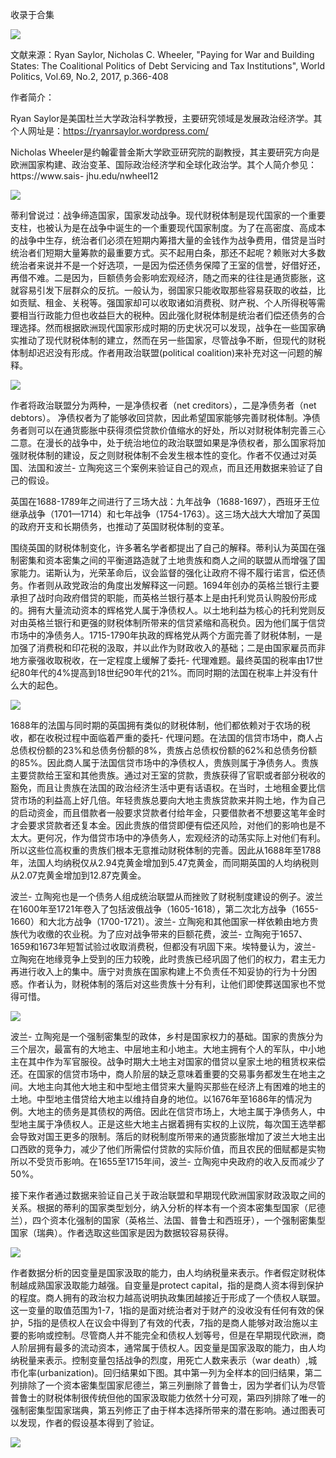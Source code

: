 

收录于合集

<img src='/images/672/2.gif' width='auto' />

文献来源：Ryan Saylor, Nicholas C. Wheeler, "Paying for War and Building States:
The Coalitional Politics of Debt Servicing and Tax Institutions", World
Politics, Vol.69, No.2, 2017, p.366-408

  

作者简介：

Ryan
Saylor是美国杜兰大学政治科学教授，主要研究领域是发展政治经济学。其个人网址是：https://ryanrsaylor.wordpress.com/

Nicholas
Wheeler是约翰霍普金斯大学欧亚研究院的副教授，其主要研究方向是欧洲国家构建、政治变革、国际政治经济学和全球化政治学。其个人简介参见：https://www.sais-
jhu.edu/nwheel12

<img src='/images/672/3.gif' width='auto' />

  

蒂利曾说过：战争缔造国家，国家发动战争。现代财税体制是现代国家的一个重要支柱，也被认为是在战争中诞生的一个重要现代国家制度。为了在高密度、高成本的战争中生存，统治者们必须在短期内筹措大量的金钱作为战争费用，借贷是当时统治者们短期大量筹款的最重要方式。买不起用白条，那还不起呢？赖账对大多数统治者来说并不是一个好选项，一是因为偿还债务保障了王室的信誉，好借好还，再借不难。二是因为，巨额债务会影响宏观经济，随之而来的往往是通货膨胀，这就容易引发下层群众的反抗。一般认为，弱国家只能收取那些容易获取的收益，比如贡赋、租金、关税等。强国家却可以收取诸如消费税、财产税、个人所得税等需要相当行政能力但也收益巨大的税种。因此强化财税体制是统治者们偿还债务的合理选择。然而根据欧洲现代国家形成时期的历史状况可以发现，战争在一些国家确实推动了现代财税体制的建立，然而在另一些国家，尽管战争不断，但现代的财税体制却迟迟没有形成。作者用政治联盟(political
coalition)来补充对这一问题的解释。

![](/images/672/4.jpeg)

  

作者将政治联盟分为两种，一是净债权者（net creditors），二是净债务者（net debtors）。
净债权者为了能够收回贷款，因此希望国家能够完善财税体制。净债务者则可以在通货膨胀中获得须偿贷款价值缩水的好处，所以对财税体制完善三心二意。在漫长的战争中，处于统治地位的政治联盟如果是净债权者，那么国家将加强财税体制的建设，反之则财税体制不会发生根本性的变化。作者不仅通过对英国、法国和波兰-
立陶宛这三个案例来验证自己的观点，而且还用数据来验证了自己的假设。

英国在1688-1789年之间进行了三场大战：九年战争（1688-1697），西班牙王位继承战争（1701—1714）和七年战争（1754-1763）。这三场大战大大增加了英国的政府开支和长期债务，也推动了英国财税体制的变革。

围绕英国的财税体制变化，许多著名学者都提出了自己的解释。蒂利认为英国在强制密集和资本密集之间的平衡道路造就了土地贵族和商人之间的联盟从而增强了国家能力。诺斯认为，光荣革命后，议会监督的强化让政府不得不履行诺言，偿还债务。作者则从政党政治的角度出发解释这一问题。1694年创办的英格兰银行主要承担了战时向政府借贷的职能，而英格兰银行基本上是由托利党员认购股份形成的。拥有大量流动资本的辉格党人属于净债权人。以土地利益为核心的托利党则反对由英格兰银行和更强的财税体制所带来的信贷紧缩和高税负。因为他们属于信贷市场中的净债务人。1715-1790年执政的辉格党从两个方面完善了财税体制，一是加强了消费税和印花税的汲取，并以此作为财政收入的基础；二是由国家雇员而非地方豪强收取税收，在一定程度上缓解了委托-
代理难题。最终英国的税率由17世纪80年代的4%提高到18世纪90年代的21%。而同时期的法国在税率上并没有什么大的起色。

  

![](/images/672/5.jpeg)

  

1688年的法国与同时期的英国拥有类似的财税体制，他们都依赖对于农场的税收，都在收税过程中面临着严重的委托-
代理问题。在法国的信贷市场中，商人占总债权份额的23%和总债务份额的8%，贵族占总债权份额的62%和总债务份额的85%。因此商人属于法国信贷市场中的净债权人，贵族则属于净债务人。贵族主要贷款给王室和其他贵族。通过对王室的贷款，贵族获得了官职或者部分税收的豁免，而且让贵族在法国的政治经济生活中更有话语权。在当时，土地租金要比信贷市场的利益高上好几倍。年轻贵族总要向大地主贵族贷款来并购土地，作为自己的启动资金，而且借款者一般要求贷款者付给年金，只要借款者不想要这笔年金时才会要求贷款者还复本金。因此贵族的借贷即便有偿还风险，对他们的影响也是不太大。更何况，作为借贷市场中的净债务人，宏观经济的动荡实际上对他们有利。所以这些位高权重的贵族们根本无意推动财税体制的完善。因此从1688年至1788年，法国人均纳税仅从2.94克黄金增加到5.47克黄金，而同期英国的人均纳税则从2.07克黄金增加到12.87克黄金。

波兰-
立陶宛也是一个债务人组成统治联盟从而挫败了财税制度建设的例子。波兰在1600年至1721年卷入了包括波俄战争（1605-1618），第二次北方战争（1655-1660）和大北方战争（1700-1721）。波兰-
立陶宛和其他国家一样依赖由地方贵族代为收缴的农业税。为了应对战争带来的巨额花费，波兰-
立陶宛于1657、1659和1673年短暂试验过收取消费税，但都没有巩固下来。埃特曼认为，波兰-
立陶宛在地缘竞争上受到的压力较晚，此时贵族已经巩固了他们的权力，君主无力再进行收入上的集中。唐宁对贵族在国家构建上不负责任不知妥协的行为十分困惑。作者认为，财税体制的落后对这些贵族十分有利，让他们即使葬送国家也不觉得可惜。

![](/images/672/6.jpeg)

  

波兰-
立陶宛是一个强制密集型的政体，乡村是国家权力的基础。国家的贵族分为三个层次，最富有的大地主、中层地主和小地主。大地主拥有个人的军队，中小地主在其中作为军官服役。战争时期大土地主对国家的借贷以皇家土地的租赁权来偿还。在国家的信贷市场中，商人阶层的缺乏意味着重要的交易事务都发生在地主之间。大地主向其他大地主和中型地主借贷来大量购买那些在经济上有困难的地主的土地。中型地主借贷给大地主以维持自身的地位。以1676年至1686年的情况为例。大地主的债务是其债权的两倍。因此在信贷市场上，大地主属于净债务人，中型地主属于净债权人。正是这些大地主占据着拥有实权的上议院，每次国王选举都会导致对国王更多的限制。落后的财税制度所带来的通货膨胀增加了波兰大地主出口西欧的竞争力，减少了他们所需偿付贷款的实际价值，而且农民的佃赋都是实物所以不受货币影响。在1655至1715年间，波兰-
立陶宛中央政府的收入反而减少了50%。

接下来作者通过数据来验证自己关于政治联盟和早期现代欧洲国家财政汲取之间的关系。根据的蒂利的国家类型划分，纳入分析的样本有一个资本密集型国家（尼德兰），四个资本化强制的国家（英格兰、法国、普鲁士和西班牙），一个强制密集型国家（瑞典）。作者选取这些国家是因为数据较容易获得。

![](/images/672/7.jpeg)

作者数据分析的因变量是国家汲取的能力，由人均纳税量来表示。作者假定财税体制越成熟国家汲取能力越强。自变量是protect
capital，指的是商人资本得到保护的程度。商人拥有的政治权力越高说明执政集团越接近于形成了一个债权人联盟。这一变量的取值范围为1-7，1指的是面对统治者对于财产的没收没有任何有效的保护，5指的是债权人在议会中得到了有效的代表，7指的是商人能够对政治施以主要的影响或控制。尽管商人并不能完全和债权人划等号，但是在早期现代欧洲，商人阶层拥有最多的流动资本，通常属于债权人。因变量是国家汲取的能力，由人均纳税量来表示。控制变量包括战争的烈度，用死亡人数来表示（war
death）,城市化率(urbanization)。回归结果如下图。其中第一列为全样本的回归结果，第二列排除了一个资本密集型国家尼德兰，第三列删除了普鲁士，因为学者们认为尽管普鲁士的财税体制很传统但他的国家汲取能力依然十分可观，第四列排除了唯一的强制密集型国家瑞典，第五列修正了由于样本选择所带来的潜在影响。通过图表可以发现，作者的假设基本得到了验证。

![](/images/672/8.png)

  

